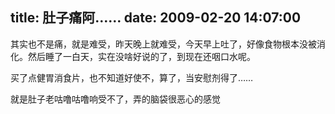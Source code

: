 title: 肚子痛阿……
date: 2009-02-20 14:07:00
---

&#20854;&#23454;&#20063;&#19981;&#26159;&#30171;&#65292;&#23601;&#26159;&#38590;&#21463;&#65292;&#26152;&#22825;&#26202;&#19978;&#23601;&#38590;&#21463;&#65292;&#20170;&#22825;&#26089;&#19978;&#21520;&#20102;&#65292;&#22909;&#20687;&#39135;&#29289;&#26681;&#26412;&#27809;&#34987;&#28040;&#21270;&#12290;&#28982;&#21518;&#30561;&#20102;&#19968;&#30333;&#22825;&#65292;&#23454;&#22312;&#27809;&#21861;&#22909;&#35828;&#30340;&#20102;&#65292;&#21040;&#29616;&#22312;&#36824;&#21693;&#21475;&#27700;&#21602;&#12290;

 &#20080;&#20102;&#28857;&#20581;&#32963;&#28040;&#39135;&#29255;&#65292;&#20063;&#19981;&#30693;&#36947;&#22909;&#20351;&#19981;&#65292;&#31639;&#20102;&#65292;&#24403;&#23433;&#24944;&#21058;&#24471;&#20102;&#8230;&#8230;

 &#23601;&#26159;&#32922;&#23376;&#32769;&#21653;&#22108;&#21653;&#22108;&#21709;&#21463;&#19981;&#20102;&#65292;&#24324;&#30340;&#33041;&#34955;&#24456;&#24694;&#24515;&#30340;&#24863;&#35273;